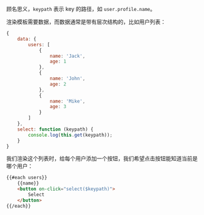 顾名思义，`keypath` 表示 key 的路径，如 `user.profile.name`。

渲染模板需要数据，而数据通常是带有层次结构的，比如用户列表：

```javascript
{
    data: {
        users: [
            {
                name: 'Jack',
                age: 1
            },
            {
                name: 'John',
                age: 2
            },
            {
                name: 'Mike',
                age: 3
            }
        ]
    },
    select: function (keypath) {
        console.log(this.get(keypath));
    }
}
```

我们渲染这个列表时，给每个用户添加一个按钮，我们希望点击按钮能知道当前是哪个用户：

```html
{{#each users}}
    {{name}}
    <button on-click="select($keypath)">
        Select
    </button>
{{/each}}
```




